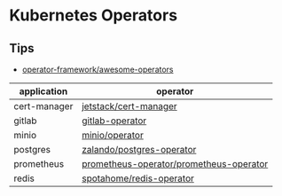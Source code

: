 # Kubernetes Operators

## Tips

- [operator-framework/awesome-operators](https://github.com/operator-framework/awesome-operators)

| application  | operator                                                                                              |
| ------------ | ----------------------------------------------------------------------------------------------------- |
| cert-manager | [jetstack/cert-manager](https://github.com/jetstack/cert-manager)                                     |
| gitlab       | [gitlab-operator](https://gitlab.com/gitlab-org/charts/components/gitlab-operator/)                   |
| minio        | [minio/operator](https://github.com/minio/operator)                                                   |
| postgres     | [zalando/postgres-operator](https://github.com/zalando/postgres-operator)                             |
| prometheus   | [prometheus-operator/prometheus-operator](https://github.com/prometheus-operator/prometheus-operator) |
| redis        | [spotahome/redis-operator](https://github.com/spotahome/redis-operator)                               |
